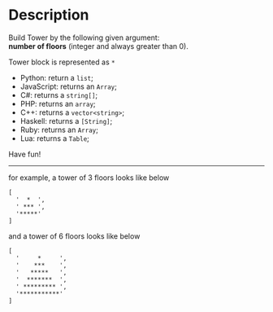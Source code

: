 # Description

Build Tower by the following given argument:  
**number of floors** (integer and always greater than 0).

Tower block is represented as `*`

- Python: return a `list`;
- JavaScript: returns an `Array`;
- C#: returns a `string[]`;
- PHP: returns an `array`;
- C++: returns a `vector<string>`;
- Haskell: returns a `[String]`;
- Ruby: returns an `Array`;
- Lua: returns a `Table`;

Have fun!

---

for example, a tower of 3 floors looks like below

```
[
  '  *  ',
  ' *** ',
  '*****'
]
```

and a tower of 6 floors looks like below

```
[
  '     *     ',
  '    ***    ',
  '   *****   ',
  '  *******  ',
  ' ********* ',
  '***********'
]
```
